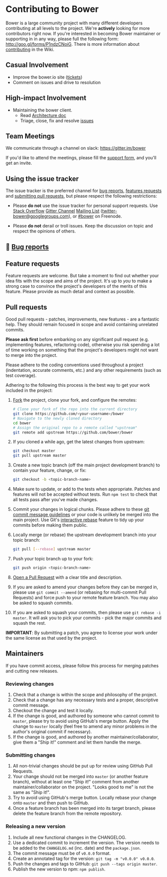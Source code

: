 # Contributing to Bower

Bower is a large community project with many different developers contributing at all levels to the project. We're **actively** looking for more contributors right now. If you're interested in becoming Bower maintainer or supporting in in any way, please full the following form: http://goo.gl/forms/P1ndzCNoiG. There is more information about [contributing](https://github.com/bower/bower/wiki/Contributor-Guidelines) in the Wiki.

## Casual Involvement

* Improve the bower.io site ([tickets](https://github.com/bower/bower.github.io/issues))
* Comment on issues and drive to resolution

## High-impact Involvement

* Maintaining the bower client. 
  * Read [Architecture doc](https://github.com/bower/bower/wiki/Rewrite-architecture)
  * Triage, close, fix and resolve [issues](https://github.com/bower/bower/issues)

## Team Meetings

We communicate through a channel on slack: https://gitter.im/bower

If you'd like to attend the meetings, please fill the [support form](http://goo.gl/forms/P1ndzCNoiG), and you'll get an invite.

## Using the issue tracker

The issue tracker is the preferred channel for [bug reports](#bugs),
[features requests](#features) and [submitting pull
requests](#pull-requests), but please respect the following restrictions:

* Please **do not** use the issue tracker for personal support requests. Use
  [Stack Overflow](http://stackoverflow.com/questions/tagged/bower)
  [Gitter Channel](https://gitter.im/bower/bower)
  [Mailing List](http://groups.google.com/group/twitter-bower)
  (twitter-bower@googlegroups.com), or
  [#bower](http://webchat.freenode.net/?channels=bower) on Freenode.

* Please **do not** derail or troll issues. Keep the discussion on topic and
  respect the opinions of others.

<a name="bugs"></a>
## 🐛 [Bug reports](https://github.com/bower/bower/wiki/Report-a-Bug)

<a name="features"></a>
## Feature requests

Feature requests are welcome. But take a moment to find out whether your idea
fits with the scope and aims of the project. It's up to *you* to make a strong
case to convince the project's developers of the merits of this feature. Please
provide as much detail and context as possible.


<a name="pull-requests"></a>
## Pull requests

Good pull requests - patches, improvements, new features - are a fantastic
help. They should remain focused in scope and avoid containing unrelated
commits.

**Please ask first** before embarking on any significant pull request (e.g.
implementing features, refactoring code), otherwise you risk spending a lot of
time working on something that the project's developers might not want to merge
into the project.

Please adhere to the coding conventions used throughout a project (indentation,
accurate comments, etc.) and any other requirements (such as test coverage).

Adhering to the following this process is the best way to get your work
included in the project:

1. [Fork](http://help.github.com/fork-a-repo/) the project, clone your fork,
   and configure the remotes:

   ```bash
   # Clone your fork of the repo into the current directory
   git clone https://github.com/<your-username>/bower
   # Navigate to the newly cloned directory
   cd bower
   # Assign the original repo to a remote called "upstream"
   git remote add upstream https://github.com/bower/bower
   ```

2. If you cloned a while ago, get the latest changes from upstream:

   ```bash
   git checkout master
   git pull upstream master
   ```

3. Create a new topic branch (off the main project development branch) to
   contain your feature, change, or fix:

   ```bash
   git checkout -b <topic-branch-name>
   ```

4. Make sure to update, or add to the tests when appropriate. Patches and
   features will not be accepted without tests. Run `npm test` to check that
   all tests pass after you've made changes.

5. Commit your changes in logical chunks. Please adhere to these [git commit
   message guidelines](http://tbaggery.com/2008/04/19/a-note-about-git-commit-messages.html)
   or your code is unlikely be merged into the main project. Use Git's
   [interactive rebase](https://help.github.com/articles/interactive-rebase)
   feature to tidy up your commits before making them public.

6. Locally merge (or rebase) the upstream development branch into your topic branch:

   ```bash
   git pull [--rebase] upstream master
   ```

7. Push your topic branch up to your fork:

   ```bash
   git push origin <topic-branch-name>
   ```

8. [Open a Pull Request](https://help.github.com/articles/using-pull-requests/)
    with a clear title and description.

9. If you are asked to amend your changes before they can be merged in, please
   use `git commit --amend` (or rebasing for multi-commit Pull Requests) and
   force push to your remote feature branch. You may also be asked to squash
   commits.

10. If you are asked to squash your commits, then please use `git rebase -i master`. It will ask you to pick your commits - pick the major commits and squash the rest.

**IMPORTANT**: By submitting a patch, you agree to license your work under the
same license as that used by the project.


<a name="maintainers"></a>
## Maintainers

If you have commit access, please follow this process for merging patches and cutting new releases.

### Reviewing changes

1. Check that a change is within the scope and philosophy of the project.
2. Check that a change has any necessary tests and a proper, descriptive commit message.
3. Checkout the change and test it locally.
4. If the change is good, and authored by someone who cannot commit to
   `master`, please try to avoid using GitHub's merge button. Apply the change
   to `master` locally (feel free to amend any minor problems in the author's
   original commit if necessary).
5. If the change is good, and authored by another maintainer/collaborator, give
   them a "Ship it!" comment and let them handle the merge.

### Submitting changes

1. All non-trivial changes should be put up for review using GitHub Pull
   Requests.
2. Your change should not be merged into `master` (or another feature branch),
   without at least one "Ship it!" comment from another maintainer/collaborator
   on the project. "Looks good to me" is not the same as "Ship it!".
3. Try to avoid using GitHub's merge button. Locally rebase your change onto
   `master` and then push to GitHub.
4. Once a feature branch has been merged into its target branch, please delete
   the feature branch from the remote repository.

### Releasing a new version

1. Include all new functional changes in the CHANGELOG.
2. Use a dedicated commit to increment the version. The version needs to be
   added to the `CHANGELOG.md` (inc. date) and the `package.json`.
3. The commit message must be of `v0.0.0` format.
4. Create an annotated tag for the version: `git tag -m "v0.0.0" v0.0.0`.
5. Push the changes and tags to GitHub: `git push --tags origin master`.
6. Publish the new version to npm: `npm publish`.
